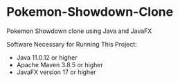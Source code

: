 # Pokemon-Showdown-Clone
Pokemon Showdown clone using Java and JavaFX


Software Necessary for Running This Project:

- Java 11.0.12 or higher
- Apache Maven 3.8.5 or higher
- JavaFX version 17 or higher
